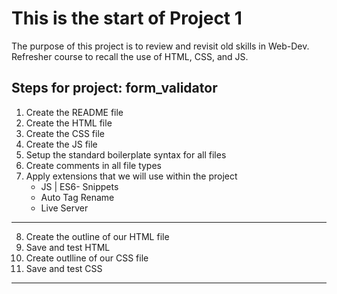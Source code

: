 # This is the start of Project 1

The purpose of this project is to review and revisit old skills in Web-Dev. 
Refresher course to recall the use of HTML, CSS, and JS. 

## Steps for project: form_validator

1. Create the README file 
2. Create the HTML file 
3. Create the CSS file
4. Create the JS file 
5. Setup the standard boilerplate syntax for all files
6. Create comments in all file types 
7. Apply extensions that we will use within the project 
    * JS | ES6- Snippets
    * Auto Tag Rename
    * Live Server
------------------------------------------------------
8. Create the outline of our HTML file
9. Save and test HTML
10. Create outlline of our CSS file
11. Save and test CSS
------------------------------------------------------
